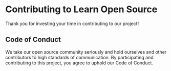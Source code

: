 # Contributing to Learn Open Source

Thank you for investing your time in contributing to our project!

## Code of Conduct

We take our open source community seriously and hold ourselves and other contributors to high standards of communication. By participating and contributing to this project, you agree to uphold our Code of Conduct.
